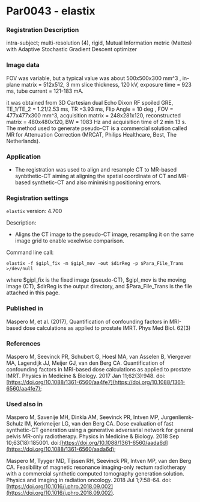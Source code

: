 # Par0043 - elastix

###  Registration Description
intra-subject; multi-resolution (4), rigid, Mutual Information metric (Mattes) with Adaptive Stochastic Gradient Descent optimizer

###  Image data

FOV was variable, but a typical value was about 500x500x300 mm^3 , in-plane matrix = 512x512, 3 mm slice thickness, 120 kV, exposure time = 923 ms, tube current = 121-183 mA.

it was obtained from 3D Cartesian dual Echo Dixon RF spoiled GRE, TE_1/TE_2 = 1.21/2.53 ms, TR =3.93 ms, Flip Angle = 10 deg , FOV = 477x477x300 mm^3, acquisition matrix = 248x281x120, reconstructed matrix = 480x480x120, BW = 1083 Hz and acquisition time of 2 min 13 s. The method used to generate pseudo-CT is a commercial solution called MR for Attenuation Correction (MRCAT, Philips Healthcare, Best, The Netherlands).

###  Application

* The registration was used to align and resample CT to MR-based synbthetic-CT aiming at aligning the spatial coordinate of CT and MR-based synthetic-CT and also minimising positioning errors.

###  Registration settings

`elastix` version: 4.700

Description:

* Aligns the CT image to the pseudo-CT image, resampling it on the same image grid to enable voxelwise comparison.

Command line call:


    elastix -f $gipl_fix -m $gipl_mov -out $dirReg -p $Para_File_Trans >/dev/null


where $gipl_fix is the fixed image (pseudo-CT), $gipl_mov is the moving image (CT), $dirReg is the output directory, and $Para_File_Trans is the file attached in this page.

### Published in

Maspero M, et al. (2017), Quantification of confounding factors in MRI-based dose calculations as applied to prostate IMRT. Phys Med Biol. 62(3)

### References

Maspero M, Seevinck PR, Schubert G, Hoesl MA, van Asselen B, Viergever MA, Lagendijk JJ, Meijer GJ, van den Berg CA. Quantification of confounding factors in MRI-based dose calculations as applied to prostate IMRT. Physics in Medicine & Biology. 2017 Jan 11;62(3):948. doi:[https://doi.org/10.1088/1361-6560/aa4fe7](https://doi.org/10.1088/1361-6560/aa4fe7);

### Used also in

Maspero M, Savenije MH, Dinkla AM, Seevinck PR, Intven MP, Jurgenliemk-Schulz IM, Kerkmeijer LG, van den Berg CA. Dose evaluation of fast synthetic-CT generation using a generative adversarial network for general pelvis MR-only radiotherapy. Physics in Medicine & Biology. 2018 Sep 10;63(18):185001. doi:[https://doi.org/10.1088/1361-6560/aada6d](https://doi.org/10.1088/1361-6560/aada6d);



Maspero M, Tyyger MD, Tijssen RH, Seevinck PR, Intven MP, van den Berg CA. Feasibility of magnetic resonance imaging-only rectum radiotherapy with a commercial synthetic computed tomography generation solution. Physics and imaging in radiation oncology. 2018 Jul 1;7:58-64. doi:[https://doi.org/10.1016/j.phro.2018.09.002](https://doi.org/10.1016/j.phro.2018.09.002).
